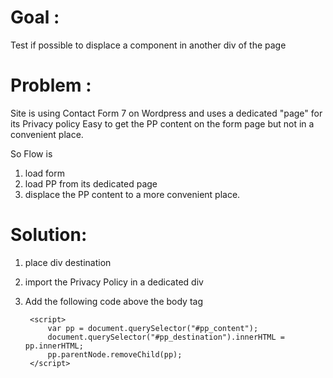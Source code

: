 # Goal : 
Test if possible to displace a component in another div of the page

# Problem : 
Site is using Contact Form 7 on Wordpress and uses a dedicated "page" for its Privacy policy
Easy to get the PP content on the form page but not in a convenient place.

So Flow is 
1. load form
2. load PP from its dedicated page
3. displace the PP content to a more convenient place.

# Solution:
1. place div destination
2. import the Privacy Policy in a dedicated div
3. Add the following code above the body tag

        <script>
            var pp = document.querySelector("#pp_content");
            document.querySelector("#pp_destination").innerHTML = pp.innerHTML;
            pp.parentNode.removeChild(pp);
        </script>